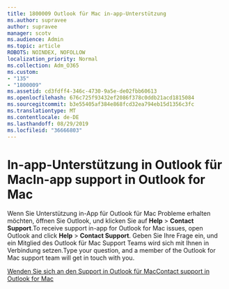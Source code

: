 ```yaml
---
title: 1800009 Outlook für Mac in-app-Unterstützung
ms.author: supravee
author: supravee
manager: scotv
ms.audience: Admin
ms.topic: article
ROBOTS: NOINDEX, NOFOLLOW
localization_priority: Normal
ms.collection: Adm_O365
ms.custom:
- "135"
- "1800009"
ms.assetid: cd3fdff4-346c-4730-9a5e-de02fbb60613
ms.openlocfilehash: 676c725f93432ef2086f378c0ddb21acd1815084
ms.sourcegitcommit: b3e55405af384e868fcd32ea794eb15d1356c3fc
ms.translationtype: MT
ms.contentlocale: de-DE
ms.lasthandoff: 08/29/2019
ms.locfileid: "36666803"
---
```

# <a name="in-app-support-in-outlook-for-mac"></a><span data-ttu-id="ca896-102">In-app-Unterstützung in Outlook für Mac</span><span class="sxs-lookup"><span data-stu-id="ca896-102">In-app support in Outlook for Mac</span></span>

<span data-ttu-id="ca896-103">Wenn Sie Unterstützung in-App für Outlook für Mac Probleme erhalten möchten, öffnen Sie Outlook, und klicken Sie auf **Help** \> **Contact Support**.</span><span class="sxs-lookup"><span data-stu-id="ca896-103">To receive support in-app for Outlook for Mac issues, open Outlook and click **Help** \> **Contact Support**.</span></span> <span data-ttu-id="ca896-104">Geben Sie Ihre Frage ein, und ein Mitglied des Outlook für Mac Support Teams wird sich mit Ihnen in Verbindung setzen.</span><span class="sxs-lookup"><span data-stu-id="ca896-104">Type your question, and a member of the Outlook for Mac support team will get in touch with you.</span></span> 

[<span data-ttu-id="ca896-105">Wenden Sie sich an den Support in Outlook für Mac</span><span class="sxs-lookup"><span data-stu-id="ca896-105">Contact support in Outlook for Mac</span></span>](https://answers.microsoft.com/msoffice/forum/msoffice_outlook-mso_mac/new-contact-support-feature-in-outlook-2016-for/d4fc21c4-25e2-4e10-b943-1fba6542b517)